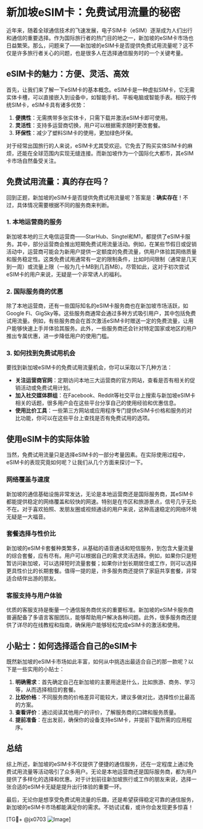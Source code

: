 # 新加坡eSIM卡：免费试用流量的秘密

近年来，随着全球通信技术的飞速发展，电子SIM卡（eSIM）逐渐成为人们出行和通信的重要选择。作为国际旅行者的热门目的地之一，新加坡的eSIM卡市场也日益繁荣。那么，问题来了——新加坡的eSIM卡是否提供免费试用流量呢？这不仅是许多旅行者关心的问题，也是很多人在选择通信服务时的一个关键考量。

## eSIM卡的魅力：方便、灵活、高效

首先，让我们来了解一下eSIM卡的基本概念。eSIM卡是一种虚拟SIM卡，它无需实体卡槽，可以直接嵌入到设备中，如智能手机、平板电脑或智能手表。相较于传统SIM卡，eSIM卡具有诸多优势：

1. **便携性**：无需携带多张实体卡，只需下载并激活eSIM卡即可使用。
2. **灵活性**：支持多运营商切换，用户可以根据需求随时更改套餐。
3. **环保性**：减少了塑料SIM卡的使用，更加绿色环保。

对于经常出国旅行的人来说，eSIM卡尤其受欢迎。它免去了购买实体SIM卡的麻烦，还能在全球范围内实现无缝连接。而新加坡作为一个国际化大都市，其eSIM卡市场自然备受关注。

## 免费试用流量：真的存在吗？

回到正题，新加坡的eSIM卡是否提供免费试用流量呢？答案是：**确实存在**！不过，具体情况需要根据不同的服务商来判断。

### 1. **本地运营商的服务**
新加坡本地的三大电信运营商——StarHub、Singtel和M1，都提供了eSIM卡服务。其中，部分运营商会推出短期免费试用流量活动。例如，在某些节假日或促销活动中，运营商可能会为新用户提供一定额度的免费流量，供用户体验其网络质量和服务稳定性。这类免费试用通常有一定的限制条件，比如时间限制（通常是几天到一周）或流量上限（一般为几十MB到几百MB）。尽管如此，这对于初次尝试eSIM卡的用户来说，无疑是一个非常诱人的福利。

### 2. **国际服务商的优惠**
除了本地运营商，还有一些国际知名的eSIM卡服务商也在新加坡市场活跃，如Google Fi、GigSky等。这些服务商通常会通过多种方式吸引用户，其中包括免费试用流量。例如，有些服务商会在首次激活eSIM卡时赠送一定的免费流量，让用户能够快速上手并体验其服务。此外，一些服务商还会针对特定国家或地区的用户推出专属优惠，进一步降低用户的使用门槛。

### 3. **如何找到免费试用机会**
要找到新加坡eSIM卡的免费试用流量机会，你可以采取以下几种方法：

- **关注运营商官网**：定期访问本地三大运营商的官方网站，查看是否有相关的促销活动或免费试用计划。
- **加入社交媒体群组**：在Facebook、Reddit等社交平台上搜索与新加坡eSIM卡相关的话题，很多用户会在这些平台分享自己的使用经验和优惠信息。
- **使用比价工具**：一些第三方网站或应用程序专门提供eSIM卡价格和服务的对比功能，你可以在这些平台上查找是否有免费试用的选项。

## 使用eSIM卡的实际体验

当然，免费试用流量只是选择eSIM卡的一部分考量因素。在实际使用过程中，eSIM卡的表现究竟如何呢？让我们从几个方面来探讨一下。

### 网络覆盖与速度
新加坡的通信基础设施非常发达，无论是本地运营商还是国际服务商，其eSIM卡都能提供稳定的网络覆盖和较快的网速。特别是在市区和旅游景点，信号几乎无处不在。对于喜欢拍照、发朋友圈或视频通话的用户来说，这种高速稳定的网络环境无疑是一大福音。

### 套餐选择与性价比
新加坡的eSIM卡套餐种类繁多，从基础的语音通话和短信服务，到包含大量流量的综合套餐，应有尽有。用户可以根据自己的需求灵活选择。例如，如果你只是短暂访问新加坡，可以选择短时流量套餐；如果你计划长期居住或工作，则可以选择更具性价比的长期套餐。值得一提的是，许多服务商还提供了家庭共享套餐，非常适合结伴出游的朋友。

### 客服支持与用户体验
优质的客服支持是衡量一个通信服务商优劣的重要标准。新加坡的eSIM卡服务商普遍配备了多语言客服团队，能够帮助用户解决各种问题。此外，很多服务商还提供了详尽的在线教程和指南，确保用户能够轻松完成eSIM卡的激活和使用。

## 小贴士：如何选择适合自己的eSIM卡

既然新加坡的eSIM卡市场如此丰富，如何从中挑选出最适合自己的那一款呢？以下是一些实用的小贴士：

1. **明确需求**：首先确定自己在新加坡的主要用途是什么，比如旅游、商务、学习等，从而选择相应的套餐。
2. **比较价格**：不同服务商的价格差异可能较大，建议多做对比，选择性价比最高的方案。
3. **查看评价**：通过阅读其他用户的评价，了解服务商的口碑和服务质量。
4. **提前准备**：在出发前，确保你的设备支持eSIM卡，并提前下载所需的应用程序。

## 总结

综上所述，新加坡的eSIM卡不仅提供了便捷的通信服务，还在一定程度上通过免费试用流量等活动吸引了众多用户。无论是本地运营商还是国际服务商，都为用户提供了多样化的选择和优惠。对于计划前往新加坡旅行或工作的朋友来说，选择一张合适的eSIM卡无疑是提升出行体验的重要一环。

最后，无论你是想享受免费试用流量的乐趣，还是希望获得稳定可靠的通信服务，新加坡的eSIM卡市场都能满足你的需求。不妨试试看，或许你会发现更多惊喜！

[TG💪+ @jx0703 ![Image](https://github.com/user-attachments/assets/dbca1d08-cadb-493c-b0ec-ad6f7a83f270)]